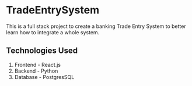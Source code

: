 # TradeEntrySystem

This is a full stack project to create a banking Trade Entry System to better learn how to integrate a whole system.

## Technologies Used

1. Frontend - React.js
2. Backend - Python
3. Database - PostgresSQL
